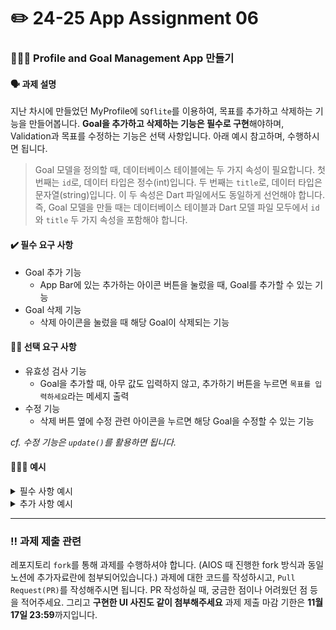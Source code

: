 # ✏️ 24-25 App Assignment 06

### 🙋🏻‍♀️ Profile and Goal Management App 만들기 
#### 🗣️ 과제  설명 
  지난 차시에 만들었던 MyProfile에 `SQflite`를 이용하여, 목표를 추가하고 삭제하는 기능을  만들어봅니다. **Goal을 추가하고 삭제하는 기능은 필수로 구현**해야하며, Validation과 목표를 수정하는 기능은 선택 사항입니다. 아래 예시 참고하며, 수행하시면 됩니다. 

>Goal 모델을 정의할 때, 데이터베이스 테이블에는 두 가지 속성이 필요합니다. 첫 번째는 `id`로, 데이터 타입은 정수(int)입니다. 두 번째는 `title`로, 데이터 타입은 문자열(string)입니다.
이 두 속성은 Dart 파일에서도 동일하게 선언해야 합니다. 즉, Goal 모델을 만들 때는 데이터베이스 테이블과 Dart 모델 파일 모두에서 `id`와 `title` 두 가지 속성을 포함해야 합니다.

#### ✔️ 필수 요구 사항
- Goal 추가 기능 
    - App Bar에 있는 추가하는 아이콘 버튼을 눌렀을 때, Goal를 추가할 수 있는 기능
- Goal 삭제 기능 
    - 삭제 아이콘을 눌렀을 때 해당 Goal이 삭제되는  기능 
#### 👏🏻 선택 요구 사항 
- 유효성 검사 기능 
    - Goal을 추가할 때, 아무 값도 입력하지 않고, 추가하기 버튼을 누르면 `목표를 입력하세요`라는 메세지 출력
- 수정 기능 
    - 삭제 버튼 옆에 수정 관련 아이콘을 누르면 해당 Goal을 수정할 수 있는 기능 

*cf. 수정 기능은 `update()`를 활용하면 됩니다.*
#### 🤷🏻‍♀️ 예시


<details><summary>필수 사항 예시 
</summary>
<details><summary>기본 화면
</summary>

![required_example1 png](https://github.com/user-attachments/assets/a745a883-509a-4b16-8543-9e5745618ac4)
</details>
<details><summary>목표 추가 작성 화면 
</summary>


![required_example3](https://github.com/user-attachments/assets/5a12ce31-88d5-48f6-ae4f-9154c0b46fa5)
</details>

<details><summary> 목표 추가 완료 화면
</summary>

![required_example2](https://github.com/user-attachments/assets/b0774f3b-362f-480d-8e84-ac3bfc19e453)
</details>




</details>


<details><summary>  추가 사항 예시 
</summary>



<details><summary> 유효성 검사 실행된 화면 
</summary>

![optional_example2](https://github.com/user-attachments/assets/2080f596-f76e-463e-9d99-83cd968df9e3)



</details>

<details><summary> 목표 수정 화면 
</summary>

![optional_example3](https://github.com/user-attachments/assets/733daf38-17e8-476e-80c1-e8f8eadd5b25)
</details>

<details><summary> 추가 완료 화면 
</summary>

![optional_example1](https://github.com/user-attachments/assets/7712c963-155b-43b3-a8b8-d3071da82432)
</details>

</details>

---
### ‼️ 과제 제출 관련
레포지토리 `fork`를 통해 과제를 수행하셔야 합니다. (AIOS 때 진행한 fork 방식과 동일 노션에 추가자료란에 첨부되어있습니다.) 과제에 대한 코드를 작성하시고, `Pull Request(PR)`를 작성해주시면 됩니다. PR 작성하실 때, 궁금한 점이나 어려웠던 점 등을 적어주세요. 그리고 **구현한 UI 사진도 같이 첨부해주세요**
과제 제출 마감 기한은 **11월 17일 23:59**까지입니다.

